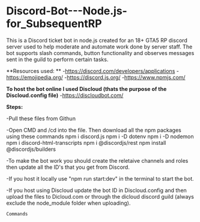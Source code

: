 # Discord-Bot---Node.js-for_SubsequentRP


This is a Discord ticket bot in node.js created for an 18+ GTA5 RP discord server used to help moderate and automate work done by server staff. The bot supports slash commands, button functionality and observes messages sent in the guild to perform certain tasks.

**Resources used: **
-https://discord.com/developers/applications
-https://emojipedia.org/
-https://discord.js.org/
-https://www.npmjs.com/

**To host the bot online I used Discloud (thats the purpose of the Discloud.config file)**
-https://discloudbot.com/

**Steps:**

-Pull these files from Githun

-Open CMD and /cd into the file. Then download all the npm packages using these commands
  npm i discord.js
  npm i -D dotenv
  npm i -D nodemon
  npm i discord-html-transcripts
  npm i @discordjs/rest
  npm install @discordjs/builders
  
-To make the bot work you should create the reletaive channels and roles then update all the ID's that you get from Discord.

-If you host it locally use "npm run start:dev" in the terminal to start the bot.

-If you host using Discloud update the bot ID in Discloud.config and then upload the files to Dicloud.com or through the dicloud discord guild (always exclude the node_module folder when uploading).

`Commands`

